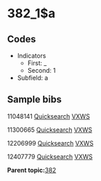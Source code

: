 # 382\_1$a

## Codes

-   Indicators
    -   First: \_
    -   Second: 1
-   Subfield: a

## Sample bibs

11048141 [Quicksearch](https://search.library.yale.edu/catalog/11048141) [VXWS](http://prodorbis.library.yale.edu:7014/vxws/GetHoldingsService?bibId=11048141)

11300665 [Quicksearch](https://search.library.yale.edu/catalog/11300665) [VXWS](http://prodorbis.library.yale.edu:7014/vxws/GetHoldingsService?bibId=11300665)

12206999 [Quicksearch](https://search.library.yale.edu/catalog/12206999) [VXWS](http://prodorbis.library.yale.edu:7014/vxws/GetHoldingsService?bibId=12206999)

12407779 [Quicksearch](https://search.library.yale.edu/catalog/12407779) [VXWS](http://prodorbis.library.yale.edu:7014/vxws/GetHoldingsService?bibId=12407779)

**Parent topic:**[382](../../tags/382/382.md)

